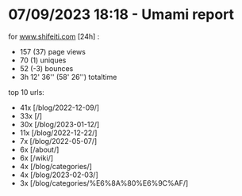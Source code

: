 # 07/09/2023 18:18 - Umami report
for www.shifeiti.com [24h] :

 - 157 (37) page views
 - 70 (1) uniques
 - 52 (-3) bounces
 - 3h 12' 36'' (58' 26'') totaltime


top 10 urls:
 - 41x [/blog/2022-12-09/]
 - 33x [/]
 - 30x [/blog/2023-01-12/]
 - 11x [/blog/2022-12-22/]
 - 7x [/blog/2022-05-07/]
 - 6x [/about/]
 - 6x [/wiki/]
 - 4x [/blog/categories/]
 - 4x [/blog/2023-02-03/]
 - 3x [/blog/categories/%E6%8A%80%E6%9C%AF/]


